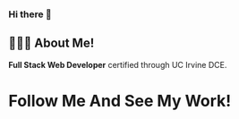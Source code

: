 ### Hi there 👋

## 🙋🏻‍♂️ About Me!

<strong>Full Stack Web Developer</strong> certified through UC Irvine DCE.

# Follow Me And See My Work!
